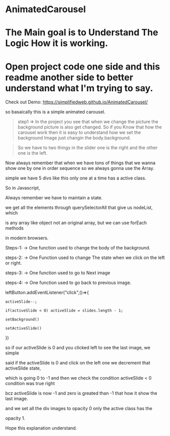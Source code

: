 # AnimatedCarousel
# The Main goal is to Understand The Logic How it is working.
# Open project code one side and this readme another side to better understand what I'm trying to say.
Check out Demo: https://simplifiedweb.github.io/AnimatedCarousel/

so basaically this is a simple animated carousel.

> step1 => In the project you see that when we change
the picture the background picture is also get changed.
> So if you Know that how the carousel work then
it is easy to understand how we set the background Image
just changin the body.background. 

> So we have to two things in the slider one is the
right and the other one is the left.

Now always remember that when we have tons of things that we wanna 
show one by one in order sequence so we always gonna use the Array.

<div class="slide active" style="background-image: url('container-1.jpg')">
</div>

simple we have 5 divs like this only one at a time has a active class.

So in Javascript,

Always remember we have to maintain a state.

we get all the elements through querySelectorAll that give us nodeList, which

is any array like object not an original array, but we can use forEach methods

in modern browsers.

Steps-1: -> One function used to change the body of the background.

steps-2: -> One Function used to change The state when we click on the left or right.

steps-3: -> One function used to go to Next image

steps-4: -> One function used to go back to previous image.

leftButton.addEventListener("click",()=>{

    activeSlide--;
    
    if(activeSlide < 0) activeSlide = slides.length - 1;
    
    setBackground()
    
    setActiveSlide()
    
})

so if our activeSlide is 0 and you clicked left to see the last image, we simple

said if the activeSlide is 0 and click on the left one we decrement that activeSlide state,

which is going 0 to -1 and then we check the condition activeSlide < 0 condition was true right

bcz activeSlide is now -1 and zero is greated than -1 that how it show the last image.

and we set all the div images to opacity 0 only the active class has the 

opacity 1.

Hope this explanation understand.






